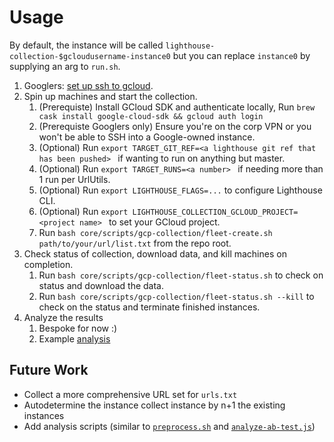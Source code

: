 # Usage

By default, the instance will be called `lighthouse-collection-$gcloudusername-instance0` but you can replace `instance0` by supplying an arg to `run.sh`.

1. Googlers: [set up ssh to gcloud](go/lighthouse-ssh-gcloud-readme).
1. Spin up machines and start the collection.
   1. (Prerequiste) Install GCloud SDK and authenticate locally, Run `brew cask install google-cloud-sdk && gcloud auth login`
    1. (Prerequiste Googlers only) Ensure you're on the corp VPN or you won't be able to SSH into a Google-owned instance.
   1. (Optional) Run `export TARGET_GIT_REF=<a lighthouse git ref that has been pushed> ` if wanting to run on anything but master.
   1. (Optional) Run `export TARGET_RUNS=<a number> ` if needing more than 1 run per UrlUtils.
   1. (Optional) Run `export LIGHTHOUSE_FLAGS=...` to configure Lighthouse CLI.
   1. (Optional) Run `export LIGHTHOUSE_COLLECTION_GCLOUD_PROJECT=<project name> ` to set your GCloud project.
   1. Run `bash core/scripts/gcp-collection/fleet-create.sh path/to/your/url/list.txt` from the repo root.
1. Check status of collection, download data, and kill machines on completion.
   1. Run `bash core/scripts/gcp-collection/fleet-status.sh` to check on status and download the data.
   1. Run `bash core/scripts/gcp-collection/fleet-status.sh --kill` to check on the status and terminate finished instances.
1. Analyze the results
   1. Bespoke for now :)
   1. Example [analysis](https://docs.google.com/document/d/1uoLYWlhRXHo-kCKnte0HZcCjy5VWOStDe0X78XlIf1o/edit?ts=602c4fd1&resourcekey=0-_FA55GhVpUYqfNsnCVzPdw)

## Future Work

- Collect a more comprehensive URL set for `urls.txt`
- Autodetermine the instance collect instance by n+1 the existing instances
- Add analysis scripts (similar to [`preprocess.sh`](https://github.com/patrickhulce/dzl-lighthouse/blob/60447f652dc15cacfa603fdf7c88b1add4229d1d/cwv/analyze/preprocess.sh) and [`analyze-ab-test.js`](https://github.com/patrickhulce/dzl-lighthouse/blob/60447f652dc15cacfa603fdf7c88b1add4229d1d/cwv/analyze/analyze-ab-test.js))
